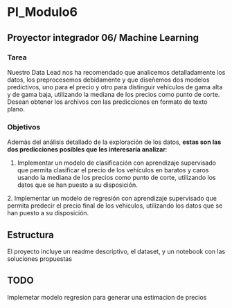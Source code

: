 # PI_Modulo6
## Proyector integrador 06/ Machine Learning

### Tarea
Nuestro Data Lead nos ha recomendado que analicemos detalladamente los datos, los preprocesemos debidamente y que diseñemos dos modelos predictivos, uno para el precio y otro para distinguir vehículos de gama alta y de gama baja, utilizando la mediana de los precios como punto de corte. Desean obtener los archivos con las predicciones en formato de texto plano.

### Objetivos

Además del análisis detallado de la exploración de los datos, **estas son las dos predicciones posibles que les interesaría analizar**:
​
  1. Implementar un modelo de clasificación con aprendizaje supervisado que permita clasificar el precio de los vehículos en baratos y caros usando la mediana de los precios como punto de corte,
     utilizando los datos que se han puesto a su disposición.

  ​2. Implementar un modelo de regresión con aprendizaje supervisado que permita predecir el precio final de los vehículos, 
      utilizando los datos que se han puesto a su disposición.

## Estructura

El proyecto incluye un readme descriptivo, el dataset, y un notebook con las soluciones propuestas


## TODO

Implemetar modelo regresion para generar una estimacion de precios
